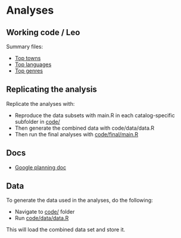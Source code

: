 # Analyses 


## Working code / Leo

Summary files:

   * [Top towns](https://github.com/COMHIS/article_2021_vernacular/blob/master/code/work/leo/place.md)
   * [Top languages](https://github.com/COMHIS/article_2021_vernacular/blob/master/code/work/leo/language.md)
   * [Top genres](https://github.com/COMHIS/article_2021_vernacular/blob/master/code/work/leo/genre.md)



## Replicating the analysis

Replicate the analyses with:

- Reproduce the data subsets with main.R in each catalog-specific
  subfolder in [code/](code/)
- Then generate the combined data with code/data/data.R
- Then run the final analyses with [code/final/main.R](code/final/main.R)


## Docs

 * [Google planning doc](https://docs.google.com/document/d/1nRxhu7ZGtxZGbIip89nF1Zz6M-Fh3pRl-6ncHcSsOLo/edit)



## Data

To generate the data used in the analyses, do the following:

 - Navigate to [code/](code/) folder
 - Run [code/data/data.R](code/data/data.R)

This will load the combined data set and store it.